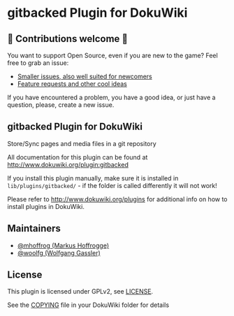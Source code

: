 # gitbacked Plugin for DokuWiki

## :green_heart: Contributions welcome :green_heart:

You want to support Open Source, even if you are new to the game?
Feel free to grab an issue:

- [Smaller issues, also well suited for newcomers](https://github.com/woolfg/dokuwiki-plugin-gitbacked/issues?q=is%3Aissue+is%3Aopen+label%3Acontributionwelcome)
- [Feature requests and other cool ideas](https://github.com/woolfg/dokuwiki-plugin-gitbacked/issues?q=is%3Aissue+is%3Aopen+label%3A%22feature+request%22)

If you have encountered a problem, you have a good idea, or just have a question, please, create a new issue.

## gitbacked Plugin for DokuWiki

Store/Sync pages and media files in a git repository

All documentation for this plugin can be found at
http://www.dokuwiki.org/plugin:gitbacked

If you install this plugin manually, make sure it is installed in
`lib/plugins/gitbacked/` - if the folder is called differently it
will not work!

Please refer to http://www.dokuwiki.org/plugins for additional info
on how to install plugins in DokuWiki.

## Maintainers

- [@mhoffrog (Markus Hoffrogge)](https://github.com/mhoffrog)
- [@woolfg (Wolfgang Gassler)](https://github.com/woolfg)

## License

This plugin is licensed under GPLv2, see [LICENSE](LICENSE).

See the [COPYING](https://github.com/splitbrain/dokuwiki/blob/master/COPYING) file in your DokuWiki folder for details

